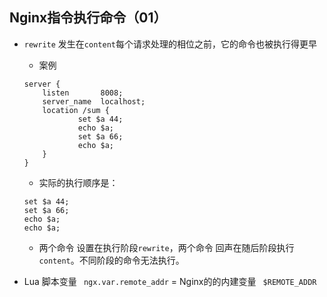 ## Nginx指令执行命令（01）
+   `rewrite` 发生在`content`每个请求处理的相位之前，它的命令也被执行得更早
   
    + 案例
    ```
    server {
        listen       8008;
        server_name  localhost;
        location /sum {
                set $a 44;
                echo $a;
                set $a 66;
                echo $a;
        }
    }

    ```

    + 实际的执行顺序是：
    ```
    set $a 44;
    set $a 66;
    echo $a;
    echo $a;
    ```
    + 两个命令 设置在执行阶段`rewrite`，两个命令 回声在随后阶段执行`content`。不同阶段的命令无法执行。
    
+   Lua 脚本变量 ` ngx.var.remote_addr` =  Nginx的的内建变量 ` $REMOTE_ADDR`    